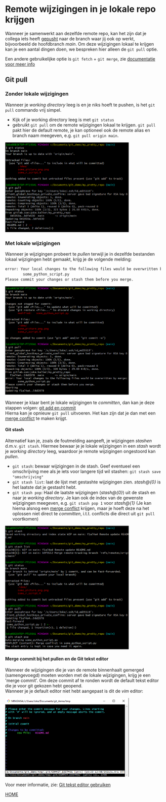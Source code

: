 # Remote wijzigingen in je lokale repo krijgen

Wanneer je samenwerkt aan dezelfde remote repo, kan het zijn dat je collega iets heeft [gepusht](git-push-naar-remote-repo.md)
naar de branch waar jij ook op werkt, bijvoorbeeld de hoofdbranch *main*. Om deze wijzigingen lokaal te krijgen kan je 
een aantal dingen doen, we bespreken hier alleen de `git pull` optie.   

Een andere gebruikelijke optie is `git fetch` + `git merge`, zie [documentatie voor meer info](https://www.atlassian.com/git/tutorials/syncing/git-fetch) 

## Git pull

### Zonder lokale wijzigingen
Wanneer je *working directory* leeg is en je niks hoeft te pushen, is het `git pull` commando vrij simpel.

- Kijk of je working directory leeg is met `git status`
- gebruikt `git pull` om de remote wijzigingen lokaal te krijgen. `git pull` pakt hier de default remote, je kan optioneel
ook de remote alias en branch naam meegeven, e.g. `git pull origin main`. 

<img alt="git pull simple" src="../images/push-pull-simple.png" width="400" />

### Met lokale wijzigingen

Wanneer je wijzigingen probeert te *pullen* terwijl je in dezelfde bestanden lokaal wijzigingen hebt gemaakt, krijg je de
volgende melding:
```bash
error: Your local changes to the following files would be overwritten by merge:
        some_python_script.py
Please commit your changes or stash them before you merge.
```

<img alt="git pull simple" src="../images/push-pull-stashorcommit.png" width="400" />

Wanneer je klaar bent je lokale wijzigingen te *committen*, dan kan je deze stappen volgen:
[git add en commit](git-add-and-commit-files.md)   
Hierna kan je opnieuw `git pull` uitvoeren. Het kan zijn dat je dan met een [merge conflict](git-merge-conflict.md) te maken krijgt.

#### Git stash
Alternatief kan je, zoals de foutmelding aangeeft, je wijzigingen *stashen* d.m.v. `git stash`.
Hiermee bewaar je je lokale wijzigingen in een *stash* wordt je *working directory* leeg, waardoor je remote wijzigingen
ongestoord kan *pullen*.

- `git stash`: bewaar wijzigingen in de stash. Geef eventueel een omschrijving mee als je iets voor langere tijd wil 
  stashen: `git stash save "omschrijving"`
- `git stash list`: laat de lijst met gestashte wijzigingen zien. *stash@{0}* is het laatste dat je gestasht hebt.
- `git stash pop`: Haal de laatste wijzigingen (*stash@{0}*) uit de stash en naar je *working directory*. Je kan ook de 
  index van de gewenste wijzigingen meegeven, e.g. `git stash pop 1` voor *stash@{1}* 
  (Je kan hierna alsnog een [merge conflict](git-merge-conflict.md) krijgen, maar je hoeft deze na het oplossen niet direct te *committen*, 
  i.t.t. conflicts die direct uit `git pull` voortkomen)   

<img alt="git stash" src="../images/push-pull-stash.png" width="400" />

#### Merge commit bij het pullen en de Git tekst editor
Wanneer de wijzigingen die je van de remote binnenhaalt gemerged (samengevoegd) moeten worden met de lokale wijzigingen,
krijg je een 'merge commit'. Om deze commit af te ronden wordt de default tekst editor die je voor git gekozen hebt geopend.  
Wanneer je je default editor niet hebt aangepast is dit de *vim* editor:

<img alt="Commit vim" src="../images/git-commit-vim.png" width="400" />  

Voor meer informatie, zie: [Git tekst editor gebruiken](./git-editor.md)

[HOME](../README.md)